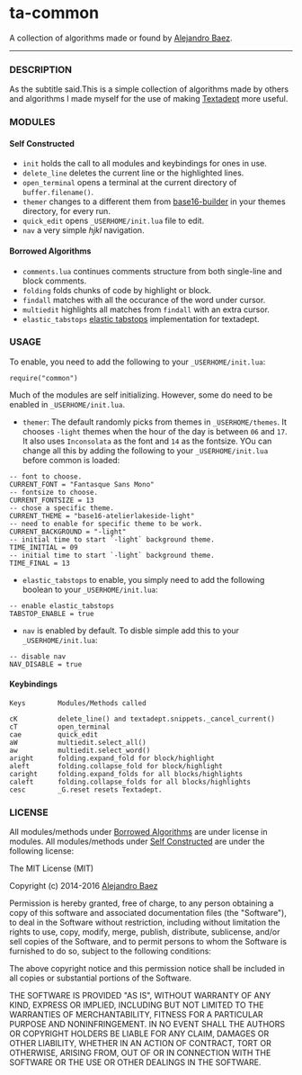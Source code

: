 # ta-common
A collection of algorithms made or found by [Alejandro Baez](https://twitter.com/a_baez).

---

### DESCRIPTION
As the subtitle said.This is a simple collection of algorithms made by others
and algorithms I made myself for the use of making [Textadept](http://foicica.com/textadept)
more useful.

### MODULES
#### Self Constructed
* `init`  holds the call to all modules and keybindings for ones in use.
* `delete_line` deletes the current line or the highlighted lines.
* `open_terminal` opens a terminal at the current directory of
`buffer.filename()`.
* `themer` changes to a different them from [base16-builder](https://github.com/chriskempson/base16-builder)
in your themes directory, for every run.
* `quick_edit` opens `_USERHOME/init.lua` file to edit.
* `nav` a very simple *hjkl* navigation.

#### Borrowed Algorithms
* `comments.lua` continues comments structure from both single-line and block
comments.
* `folding` folds chunks of code by highlight or block.
* `findall` matches with all the occurance of the word under cursor.
* `multiedit` highlights all matches from `findall` with an extra cursor.
* `elastic_tabstops` [elastic tabstops](http://nickgravgaard.com/elastic-tabstops/)
implementation for textadept.

### USAGE
To enable, you need to add the following to your `_USERHOME/init.lua`:

```
require("common")
```

Much of the modules are self initializing. However, some do need to be enabled
in `_USERHOME/init.lua`.

* `themer`: The default randomly picks from themes in `_USERHOME/themes`. It
chooses `-light` themes when the hour of the day is between `06` and `17`.
It also uses `Inconsolata` as the font and `14` as the fontsize. YOu can change
all this by adding the following to your `_USERHOME/init.lua` before common is
loaded:

```
-- font to choose.
CURRENT_FONT = "Fantasque Sans Mono"
-- fontsize to choose.
CURRENT_FONTSIZE = 13
-- chose a specific theme.
CURRENT_THEME = "base16-atelierlakeside-light"
-- need to enable for specific theme to be work.
CURRENT_BACKGROUND = "-light"
-- initial time to start `-light` background theme.
TIME_INITIAL = 09
-- initial time to start `-light` background theme.
TIME_FINAL = 13
```
* `elastic_tabstops` to enable, you simply need to add the following boolean to
your `_USERHOME/init.lua`:

```
-- enable elastic_tabstops
TABSTOP_ENABLE = true
```

* `nav` is enabled by default. To disble simple add this to your
`_USERHOME/init.lua`:

```
-- disable nav
NAV_DISABLE = true
```

#### Keybindings

    Keys        Modules/Methods called

    cK          delete_line() and textadept.snippets._cancel_current()
    cT          open_terminal
    cae         quick_edit
    aW          multiedit.select_all()
    aw          multiedit.select_word()
    aright      folding.expand_fold for block/highlight
    aleft       folding.collapse_fold for block/highlight
    caright     folding.expand_folds for all blocks/highlights
    caleft      folding.collapse_folds for all blocks/highlights
    cesc        _G.reset resets Textadept.

### LICENSE
All modules/methods under [Borrowed Algorithms](#Borrowed.Algorithms) are under
license in modules.
All modules/methods under [Self Constructed](#Self.Constructed) are under the
following license:

The MIT License (MIT)

Copyright (c) 2014-2016 [Alejandro Baez](https://twitter.com/a_baez)

Permission is hereby granted, free of charge, to any person obtaining a copy
of this software and associated documentation files (the "Software"), to deal
in the Software without restriction, including without limitation the rights
to use, copy, modify, merge, publish, distribute, sublicense, and/or sell
copies of the Software, and to permit persons to whom the Software is
furnished to do so, subject to the following conditions:

The above copyright notice and this permission notice shall be included in
all copies or substantial portions of the Software.

THE SOFTWARE IS PROVIDED "AS IS", WITHOUT WARRANTY OF ANY KIND, EXPRESS OR
IMPLIED, INCLUDING BUT NOT LIMITED TO THE WARRANTIES OF MERCHANTABILITY,
FITNESS FOR A PARTICULAR PURPOSE AND NONINFRINGEMENT. IN NO EVENT SHALL THE
AUTHORS OR COPYRIGHT HOLDERS BE LIABLE FOR ANY CLAIM, DAMAGES OR OTHER
LIABILITY, WHETHER IN AN ACTION OF CONTRACT, TORT OR OTHERWISE, ARISING FROM,
OUT OF OR IN CONNECTION WITH THE SOFTWARE OR THE USE OR OTHER DEALINGS IN
THE SOFTWARE.

